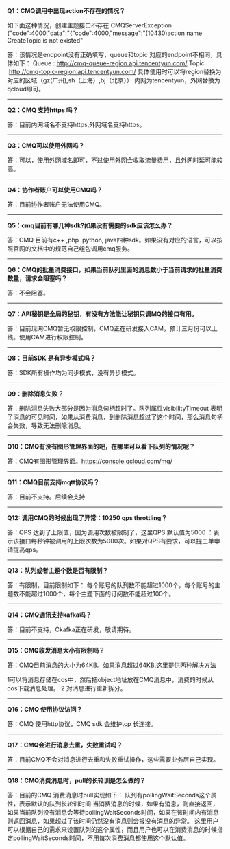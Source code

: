 **Q1：CMQ调用中出现action不存在的情况？**

如下面这种情况，创建主题接口不存在CMQServerException {"code":4000,"data":"{\"code\":4000,\"message\":\"(10430)action name CreateTopic is not existed\"答：该情况是endpoint没有正确填写，queue和topic 对应的endpoint不相同，具体如下：Queue : http://cmq-queue-region.api.tencentyun.com/Topic :http://cmq-topic-region.api.tencentyun.com/具体使用时可以将region替换为对应的区域（gz(广州),sh（上海）,bj（北京））内网为tencentyun，外网替换为qcloud即可。
---**Q2：CMQ 支持https 吗？**答：目前内网域名不支持https,外网域名支持https。
---**Q3：CMQ可以使用外网吗？**答：可以，使用外网域名即可，不过使用外网会收取流量费用，且外网时延可能较高。
---**Q4：协作者账户可以使用CMQ吗？**答：目前协作者账户无法使用CMQ。
---**Q5：cmq目前有哪几种sdk?如果没有需要的sdk应该怎么办？**答：CMQ 目前有c++ ,php ,python, java四种sdk。如果没有对应的语言，可以按照官网的文档中的规范自己组包调用cmq服务。
---**Q6：CMQ的批量消费接口，如果当前队列里面的消息数小于当前请求的批量消费数量，请求会阻塞吗？**答：不会阻塞。
---**Q7：API秘钥是全局的秘钥，有没有方法能让秘钥只调MQ的接口有用。**
答：目前现网CMQ暂无权限控制，CMQ正在研发接入CAM，预计三月份可以上线。使用CAM进行权限控制。
---
**Q8：目前SDK 是有异步模式吗？**
答：SDK所有操作均为同步模式，没有异步模式。
---
**Q9：删除消息失败？**
答：删除消息失败大部分是因为消息句柄超时了。队列属性visibilityTimeout表明了消息的可见时间，如果从消费消息，到删除消息超过了这个时间，那么消息句柄会失效，导致无法删除消息。
---**Q10：CMQ有没有图形管理界面的吧，在哪里可以看下队列的情况呢？**答：CMQ有图形管理界面。https://console.qcloud.com/mq/
---
**Q11：CMQ目前支持mqtt协议吗？**答：目前不支持。后续会支持
---
**Q12: 调用CMQ的时候出现了异常：10250	qps throttling？**答：QPS 达到了上限值，因为调用次数被限制了，这里QPS 默认值为5000 ：表示该接口每秒钟被调用的上限次数为5000次。如果对QPS有要求，可以提工单申请提高qps。
---
**Q13：队列或者主题个数是否有限制？**答：有限制，目前限制如下：每个账号的队列数不能超过1000个，每个账号的主题数不能超过1000个，每个主题下面的订阅数不能超过100个。
---**Q14：CMQ通讯支持kafka吗？**答：目前不支持，Ckafka正在研发，敬请期待。
---**Q15：CMQ收发消息大小有限制吗？**答：CMQ目前消息的大小为64KB。如果消息超过64KB,这里提供两种解决方法1可以将消息存储在cos中，然后把object地址放在CMQ消息中，消费的时候从cos下载消息处理。2 对消息进行重新拆分。
---**Q16：CMQ 使用协议访问？**答：CMQ 使用http协议，CMQ sdk 会维护tcp 长连接。
---**Q17：CMQ会进行消息去重，失败重试吗？**答：目前CMQ不会对消息进行去重和失败重试操作，这些需要业务层自己实现。
---
**Q18：CMQ消费消息时，pull的长轮训是怎么做的？**答：目前的CMQ 消费消息时pull实现如下：队列有pollingWaitSeconds这个属性，表示默认的队列长轮训时间当消费消息的时候，如果有消息，则直接返回，如果当前队列没有消息会等待pollingWaitSeconds时间，如果在该时间内有消息则返回消息，如果超过了该时间仍然没有消息则会报没有消息的异常。这里用户可以根据自己的需求来设置队列的这个属性，而且用户也可以在消费消息的时候指定pollingWaitSeconds时间，不用每次消费消息都使用这个默认值。